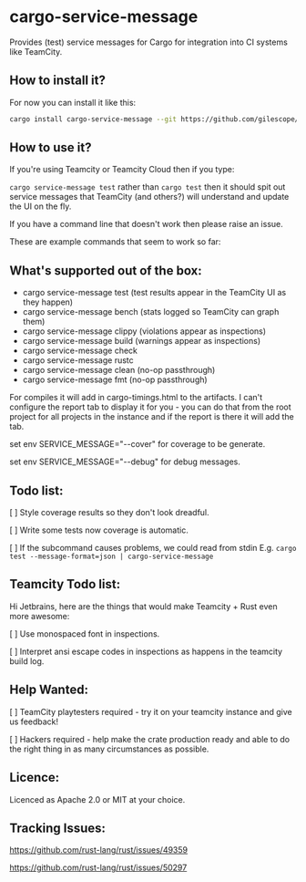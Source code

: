 # cargo-service-message

Provides (test) service messages for Cargo for integration into CI systems like TeamCity.

## How to install it?

For now you can install it like this:
```sh
cargo install cargo-service-message --git https://github.com/gilescope/cargo-service-message.git
```

## How to use it?

If you're using Teamcity or Teamcity Cloud then if you type:

`cargo service-message test` rather than `cargo test` then it should spit out service messages that TeamCity (and others?) will understand and update the UI on the fly.

If you have a command line that doesn't work then please raise an issue.

These are example commands that seem to work so far:

## What's supported out of the box:

   * cargo service-message test (test results appear in the TeamCity UI as they happen)
   * cargo service-message bench (stats logged so TeamCity can graph them)
   * cargo service-message clippy (violations appear as inspections)
   * cargo service-message build (warnings appear as inspections)
   * cargo service-message check
   * cargo service-message rustc
   * cargo service-message clean (no-op passthrough)
   * cargo service-message fmt (no-op passthrough)

For compiles it will add in cargo-timings.html to the artifacts. I can't configure the report tab to display it for you - you can do that from the root project for all projects in the instance and if the report is there it will add the tab.

set env SERVICE_MESSAGE="--cover" for coverage to be generate.

set env SERVICE_MESSAGE="--debug" for debug messages.

## Todo list:
   [ ] Style coverage results so they don't look dreadful.

   [ ] Write some tests now coverage is automatic.

   [ ] If the subcommand causes problems, we could read from stdin E.g. `cargo test --message-format=json | cargo-service-message`

## Teamcity Todo list:

Hi Jetbrains, here are the things that would make Teamcity + Rust even more awesome:

   [ ] Use monospaced font in inspections.

   [ ] Interpret ansi escape codes in inspections as happens in the teamcity build log.

## Help Wanted:

   [ ] TeamCity playtesters required - try it on your teamcity instance and give us feedback!

   [ ] Hackers required - help make the crate production ready and able to do the right thing in as many circumstances as possible.

## Licence:

Licenced as Apache 2.0 or MIT at your choice.

## Tracking Issues:

https://github.com/rust-lang/rust/issues/49359

https://github.com/rust-lang/rust/issues/50297